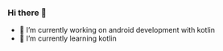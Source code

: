 ### Hi there 👋

- 🔭 I’m currently working on android development with kotlin 
- 🌱 I’m currently learning kotlin

